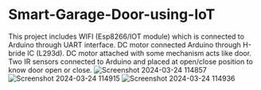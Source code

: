 # Smart-Garage-Door-using-IoT
This project includes WIFI (Esp8266/IOT module) which is connected to Arduino through UART interface. DC motor connected Arduino through H-bride IC (L293d). DC motor attached with some mechanism acts like door. Two IR sensors connected to Arduino and placed at open/close position to know door open or close.
![Screenshot 2024-03-24 114857](https://github.com/codingbot9573/Smart-Garage-Door-using-IoT/assets/136965261/f623b41b-a39f-4f95-a0c6-91e2fdcd2098)
![Screenshot 2024-03-24 114915](https://github.com/codingbot9573/Smart-Garage-Door-using-IoT/assets/136965261/924c1a91-417e-4ad8-9909-28114c784b3e)
![Screenshot 2024-03-24 114936](https://github.com/codingbot9573/Smart-Garage-Door-using-IoT/assets/136965261/1eef04c5-ffbd-4be1-9457-17b29444761b)







